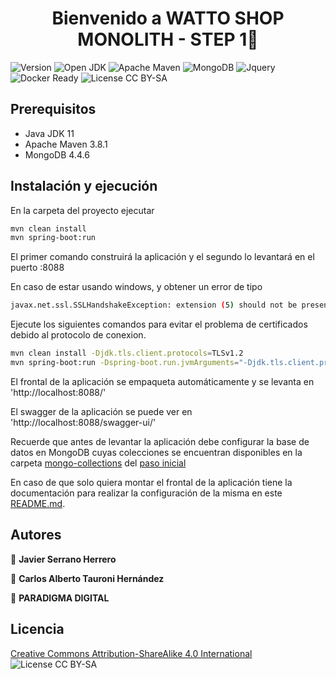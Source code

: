<h1 align="center">Bienvenido a WATTO SHOP MONOLITH - STEP 1👋</h1>
<p>
  <img alt="Version" src="https://img.shields.io/badge/version-1.0.0-blue.svg?cacheSeconds=2592000" />
	<img alt="Open JDK " src="https://img.shields.io/badge/OpenJDK-11-blue" />
	<img alt="Apache Maven" src="https://img.shields.io/badge/Apache%20Maven-3.8.1-blue" />
  <img alt="MongoDB" src="https://img.shields.io/badge/MongoDB-4.4.6-blue" />
  <img alt="Jquery" src="https://img.shields.io/badge/jquery-3.6.0-yellow" />
  <img alt="Docker Ready" src="https://img.shields.io/badge/docker-ready-green"/>
  <img alt="License CC BY-SA" src="https://img.shields.io/badge/license-CC%20BY--SA-blue" />
</p>

## Prerequisitos

- Java JDK 11
- Apache Maven 3.8.1
- MongoDB 4.4.6

## Instalación y ejecución

En la carpeta del proyecto ejecutar
```sh
mvn clean install
mvn spring-boot:run
```
El primer comando construirá la aplicación y el segundo lo levantará en el puerto :8088

En caso de estar usando windows, y obtener un error de tipo 
```sh
javax.net.ssl.SSLHandshakeException: extension (5) should not be presented in certificate_request
```

Ejecute los siguientes comandos para evitar el problema de certificados debido al protocolo de conexion.
```sh
mvn clean install -Djdk.tls.client.protocols=TLSv1.2
mvn spring-boot:run -Dspring-boot.run.jvmArguments="-Djdk.tls.client.protocols=TLSv1.2"
```

El frontal de la aplicación se empaqueta automáticamente y se levanta en 'http://localhost:8088/'

El swagger de la aplicación se puede ver en 'http://localhost:8088/swagger-ui/'

Recuerde que antes de levantar la aplicación debe configurar la base de datos en MongoDB cuyas colecciones se encuentran disponibles en la carpeta [mongo-collections](../../step0/mongo-collections) del [paso inicial](../../step0)

En caso de que solo quiera montar el frontal de la aplicación tiene la documentación para realizar la configuración de la misma en este [README.md](./src/main/resources/static/README.md).

## Autores

👤 **Javier Serrano Herrero** 

👤 **Carlos Alberto Tauroni Hernández** 

🏢 **PARADIGMA DIGITAL**

## Licencia

[Creative Commons Attribution-ShareAlike 4.0 International](LICENSE.md) <img alt="License CC BY-SA" src="https://img.shields.io/badge/license-CC%20BY--SA-blue" />

